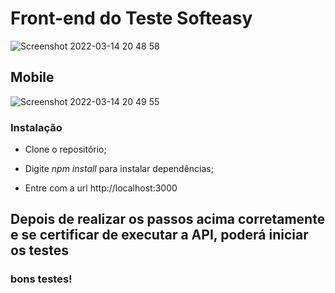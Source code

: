 # Front-end do Teste Softeasy
![Screenshot 2022-03-14 20 48 58](https://user-images.githubusercontent.com/85526418/158279698-f79f3920-cc79-4679-b352-44d44f1376f9.png)

## Mobile

![Screenshot 2022-03-14 20 49 55](https://user-images.githubusercontent.com/85526418/158279707-dddc754a-0927-4e4c-8de7-bf2839da637f.png)

### Instalação

- Clone o repositório;

- Digite *npm install* para instalar dependências;

- Entre com a url http://localhost:3000 

## Depois de realizar os passos acima corretamente e se certificar de executar a API, poderá iniciar os testes

### bons testes!
